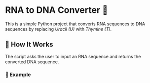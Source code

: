 # RNA to DNA Converter 🧬

This is a simple Python project that converts RNA sequences to DNA sequences by replacing *Uracil (U)* with *Thymine (T)*.

## 🔧 How It Works

The script asks the user to input an RNA sequence and returns the converted DNA sequence.

### 🧪 Example